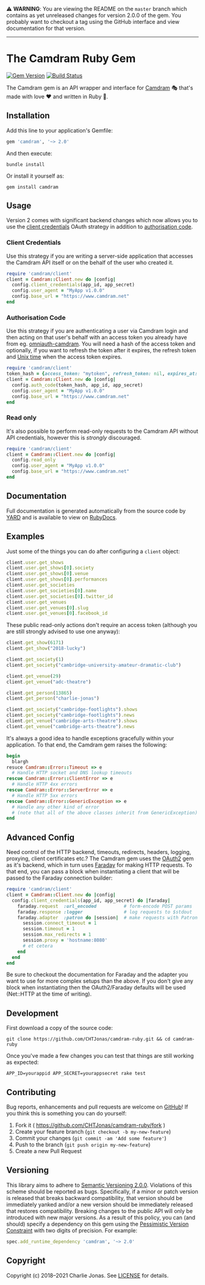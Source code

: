 ⚠️ **WARNING**:
You are viewing the README on the `master` branch which contains as yet unreleased changes for version 2.0.0 of the gem.
You probably want to checkout a tag using the GitHub interface and view documentation for that version.

---

# The Camdram Ruby Gem

[![Gem Version](https://badge.fury.io/rb/camdram.svg)](https://badge.fury.io/rb/camdram)
[![Build Status](https://github.com/CHTJonas/camdram-ruby/workflows/CI/badge.svg)](https://github.com/CHTJonas/camdram-ruby/actions?query=workflow%3ACI)

The Camdram gem is an API wrapper and interface for [Camdram](https://www.camdram.net) 🎭 that's made with love ❤️ and written in Ruby 💎.

## Installation
Add this line to your application's Gemfile:

```ruby
gem 'camdram', '~> 2.0'
```

And then execute:

```shell
bundle install
```

Or install it yourself as:

```shell
gem install camdram
```

## Usage
Version 2 comes with significant backend changes which now allows you to use the [client credentials](http://tools.ietf.org/html/draft-ietf-oauth-v2-15#section-4.4) OAuth strategy in addition to [authorisation code](http://tools.ietf.org/html/draft-ietf-oauth-v2-15#section-4.1).

### Client Credentials
Use this strategy if you are writing a server-side application that accesses the Camdram API itself or on the behalf of the user who created it.

```ruby
require 'camdram/client'
client = Camdram::Client.new do |config|
  config.client_credentials(app_id, app_secret)
  config.user_agent = "MyApp v1.0.0"
  config.base_url = "https://www.camdram.net"
end
```

### Authorisation Code
Use this strategy if you are authenticating a user via Camdram login and then acting on that user's behalf with an access token you already have from eg. [omniauth-camdram](https://github.com/camdram/omniauth-camdram).
You will need a hash of the access token and optionally, if you want to refresh the token after it expires, the refresh token and [Unix time](https://en.wikipedia.org/wiki/Unix_time) when the access token expires.

```ruby
require 'camdram/client'
token_hash = {access_token: "mytoken", refresh_token: nil, expires_at: nil}
client = Camdram::Client.new do |config|
  config.auth_code(token_hash, app_id, app_secret)
  config.user_agent = "MyApp v1.0.0"
  config.base_url = "https://www.camdram.net"
end
```

### Read only
It's also possible to perform read-only requests to the Camdram API without API credentials, however this is *strongly* discouraged.

```ruby
require 'camdram/client'
client = Camdram::Client.new do |config|
  config.read_only
  config.user_agent = "MyApp v1.0.0"
  config.base_url = "https://www.camdram.net"
end
```

## Documentation
Full documentation is generated automatically from the source code by [YARD](https://yardoc.org) and is available to view on
[RubyDocs](https://www.rubydoc.info/gems/camdram).

## Examples
Just some of the things you can do after configuring a `client` object:
```ruby
client.user.get_shows
client.user.get_shows[0].society
client.user.get_shows[0].venue
client.user.get_shows[0].performances
client.user.get_societies
client.user.get_societies[0].name
client.user.get_societies[0].twitter_id
client.user.get_venues
client.user.get_venues[0].slug
client.user.get_venues[0].facebook_id
```

These public read-only actions don't require an access token (although you are still strongly advised to use one anyway):
```ruby
client.get_show(6171)
client.get_show("2018-lucky")

client.get_society(1)
client.get_society("cambridge-university-amateur-dramatic-club")

client.get_venue(29)
client.get_venue("adc-theatre")

client.get_person(13865)
client.get_person("charlie-jonas")

client.get_society("cambridge-footlights").shows
client.get_society("cambridge-footlights").news
client.get_venue("cambridge-arts-theatre").shows
client.get_venue("cambridge-arts-theatre").news
```

It's always a good idea to handle exceptions gracefully within your application. To that end, the Camdram gem raises the following:
```ruby
begin
  blargh
resuce Camdram::Error::Timeout => e
  # Handle HTTP socket and DNS lookup timeouts
rescue Camdram::Error::ClientError => e
  # Handle HTTP 4xx errors
rescue Camdram::Error::ServerError => e
  # Handle HTTP 5xx errors
rescue Camdram::Error::GenericException => e
  # Handle any other kind of error
  # (note that all of the above classes inherit from GenericException)
end
```

## Advanced Config
Need control of the HTTP backend, timeouts, redirects, headers, logging, proxying, client certificates etc.?
The Camdram gem uses the [OAuth2](https://github.com/oauth-xx/oauth2) gem as it's backend,
which in turn uses [Faraday](https://github.com/lostisland/faraday) for making HTTP requests.
To that end, you can pass a block when instantiating a client that will be passed to the Faraday connection builder:
```ruby
require 'camdram/client'
client = Camdram::Client.new do |config|
  config.client_credentials(app_id, app_secret) do |faraday|
    faraday.request  :url_encoded          # form-encode POST params
    faraday.response :logger               # log requests to $stdout
    faraday.adapter  :patron do |session|  # make requests with Patron
      session.connect_timeout = 1
      session.timeout = 1
      session.max_redirects = 1
      session.proxy = 'hostname:8080'
      # et cetera
    end
  end
end
```
Be sure to checkout the documentation for Faraday and the adapter you want to use for more complex setups than the above.
If you don't give any block when instantiating then the OAuth2/Faraday defaults will be used (Net::HTTP at the time of writing).

## Development
First download a copy of the source code:

```shell
git clone https://github.com/CHTJonas/camdram-ruby.git && cd camdram-ruby
```

Once you've made a few changes you can test that things are still working as expected:

```shell
APP_ID=yourappid APP_SECRET=yourappsecret rake test
```

## Contributing
Bug reports, enhancements and pull requests are welcome on [GitHub](https://github.com/CHTJonas/camdram-ruby)!
If you think this is something you can do yourself:
1. Fork it ( https://github.com/CHTJonas/camdram-ruby/fork )
2. Create your feature branch (`git checkout -b my-new-feature`)
3. Commit your changes (`git commit -am 'Add some feature'`)
4. Push to the branch (`git push origin my-new-feature`)
5. Create a new Pull Request

## Versioning
This library aims to adhere to [Semantic Versioning 2.0.0](http://semver.org/).
Violations of this scheme should be reported as bugs.
Specifically, if a minor or patch version is released that breaks backward compatibility,
that version should be immediately yanked and/or a new version should be immediately released that restores compatibility.
Breaking changes to the public API will only be introduced with new major versions.
As a result of this policy, you can (and should) specify a dependency on this gem using the
[Pessimistic Version Constraint](http://guides.rubygems.org/patterns/#pessimistic-version-constraint) with two digits of precision.
For example:
```ruby
spec.add_runtime_dependency 'camdram', '~> 2.0'
```

## Copyright
Copyright (c) 2018–2021 Charlie Jonas.
See [LICENSE](LICENSE) for details.
